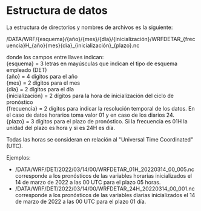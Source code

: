 # Estructura de datos

La estructura de directorios y nombres de archivos es la siguiente: 

/DATA/WRF/{esquema}/{año}/{mes}/{día}/{inicialización}/WRFDETAR_{frecuencia}H_{año}{mes}{día}\_{inicialización}_{plazo}.nc

donde los campos entre llaves indican: <br />
{esquema} = 3 letras en mayúsculas que indican el tipo de esquema empleado (DET) <br />
{año} = 4 dígitos para el año <br />
{mes} = 2 dígitos para el mes <br />
{día} = 2 dígitos para el día <br />
{inicialización} = 2 dígitos para la hora de inicialización del ciclo de pronóstico <br />
{frecuencia} = 2 dígitos para indicar la resolución temporal de los datos. En el caso de datos horarios toma valor 01 y en caso de los diarios 24. <br />
{plazo} = 3 dígitos para el plazo de pronóstico. Si la frecuencia es 01H la unidad del plazo es hora y si es 24H es día.

Todas las horas se consideran en relación al "Universal Time Coordinated" (UTC). 

Ejemplos:
* /DATA/WRF/DET/2022/03/14/00/WRFDETAR_01H_20220314_00_005.nc corresponde a los pronósticos de las variables horarias inicializados el 14 de marzo de 2022 a las 00 UTC para el plazo 05 horas.
* /DATA/WRF/DET/2022/03/14/00/WRFDETAR_24H_20220314_00_001.nc corresponde a los pronósticos de las variables diarias inicializados el 14 de marzo de 2022 a las 00 UTC para el plazo 01 día.
